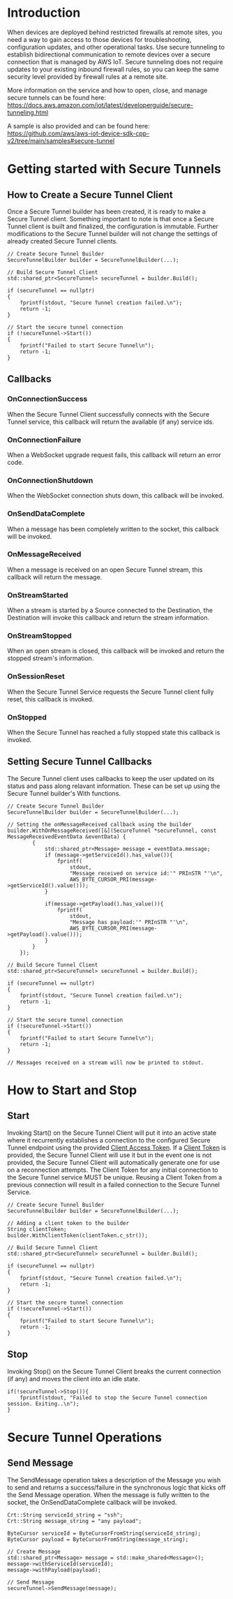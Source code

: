 # Introduction
When devices are deployed behind restricted firewalls at remote sites, you need a way to gain access to those devices for troubleshooting, configuration updates, and other operational tasks. Use secure tunneling to establish bidirectional communication to remote devices over a secure connection that is managed by AWS IoT. Secure tunneling does not require updates to your existing inbound firewall rules, so you can keep the same security level provided by firewall rules at a remote site.

More information on the service and how to open, close, and manage secure tunnels can be found here: https://docs.aws.amazon.com/iot/latest/developerguide/secure-tunneling.html

A sample is also provided and can be found here: https://github.com/aws/aws-iot-device-sdk-cpp-v2/tree/main/samples#secure-tunnel



# Getting started with Secure Tunnels
## How to Create a Secure Tunnel Client
Once a Secure Tunnel builder has been created, it is ready to make a Secure Tunnel client. Something important to note is that once a Secure Tunnel client is built and finalized, the configuration is immutable. Further modifications to the Secure Tunnel builder will not change the settings of already created Secure Tunnel clients.

```
// Create Secure Tunnel Builder
SecureTunnelBuilder builder = SecureTunnelBuilder(...);

// Build Secure Tunnel Client
std::shared_ptr<SecureTunnel> secureTunnel = builder.Build();

if (secureTunnel == nullptr)
{
    fprintf(stdout, "Secure Tunnel creation failed.\n");
    return -1;
}

// Start the secure tunnel connection
if (!secureTunnel->Start())
{
    fprintf("Failed to start Secure Tunnel\n");
    return -1;
}
```
## Callbacks

### OnConnectionSuccess
When the Secure Tunnel Client successfully connects with the Secure Tunnel service, this callback will return the available (if any) service ids.

### OnConnectionFailure
When a WebSocket upgrade request fails, this callback will return an error code.

### OnConnectionShutdown
When the WebSocket connection shuts down, this callback will be invoked.

### OnSendDataComplete
When a message has been completely written to the socket, this callback will be invoked.

### OnMessageReceived
When a message is received on an open Secure Tunnel stream, this callback will return the message.

### OnStreamStarted
When a stream is started by a Source connected to the Destination, the Destination will invoke this callback and return the stream information.

### OnStreamStopped
When an open stream is closed, this callback will be invoked and return the stopped stream's information.

### OnSessionReset
When the Secure Tunnel Service requests the Secure Tunnel client fully reset, this callback is invoked.

### OnStopped
When the Secure Tunnel has reached a fully stopped state this callback is invoked.

## Setting Secure Tunnel Callbacks
The Secure Tunnel client uses callbacks to keep the user updated on its status and pass along relavant information. These can be set up using the Secure Tunnel builder's With functions.

```
// Create Secure Tunnel Builder
SecureTunnelBuilder builder = SecureTunnelBuilder(...);

// Setting the onMessageReceived callback using the builder
builder.WithOnMessageReceived([&](SecureTunnel *secureTunnel, const MessageReceivedEventData &eventData) {
        {
            std::shared_ptr<Message> message = eventData.message;
            if (message->getServiceId().has_value()){
                fprintf(
                    stdout,
                    "Message received on service id:'" PRInSTR "'\n",
                    AWS_BYTE_CURSOR_PRI(message->getServiceId().value()));
            }

            if(message->getPayload().has_value()){
                fprintf(
                    stdout,
                    "Message has payload:'" PRInSTR "'\n",
                    AWS_BYTE_CURSOR_PRI(message->getPayload().value()));
            }
        }
    });

// Build Secure Tunnel Client
std::shared_ptr<SecureTunnel> secureTunnel = builder.Build();

if (secureTunnel == nullptr)
{
    fprintf(stdout, "Secure Tunnel creation failed.\n");
    return -1;
}

// Start the secure tunnel connection
if (!secureTunnel->Start())
{
    fprintf("Failed to start Secure Tunnel\n");
    return -1;
}

// Messages received on a stream will now be printed to stdout.
```

# How to Start and Stop

## Start
Invoking Start() on the Secure Tunnel Client will put it into an active state where it recurrently establishes a connection to the configured Secure Tunnel endpoint using the provided [Client Access Token](https://docs.aws.amazon.com/iot/latest/developerguide/secure-tunneling-concepts.html). If a [Client Token](https://docs.aws.amazon.com/iot/latest/developerguide/secure-tunneling-concepts.html) is provided, the Secure Tunnel Client will use it but in the event one is not provided, the Secure Tunnel Client will automatically generate one for use on a reconnection attempts. The Client Token for any initial connection to the Secure Tunnel service MUST be unique. Reusing a Client Token from a previous connection will result in a failed connection to the Secure Tunnel Service.
```
// Create Secure Tunnel Builder
SecureTunnelBuilder builder = SecureTunnelBuilder(...);

// Adding a client token to the builder
String clientToken;
builder.WithClientToken(clientToken.c_str());

// Build Secure Tunnel Client
std::shared_ptr<SecureTunnel> secureTunnel = builder.Build();

if (secureTunnel == nullptr)
{
    fprintf(stdout, "Secure Tunnel creation failed.\n");
    return -1;
}

// Start the secure tunnel connection
if (!secureTunnel->Start())
{
    fprintf("Failed to start Secure Tunnel\n");
    return -1;
}
```

## Stop
Invoking Stop() on the Secure Tunnel Client breaks the current connection (if any) and moves the client into an idle state.
```
if(!secureTunnel->Stop()){
    fprintf(stdout, "Failed to stop the Secure Tunnel connection session. Exiting..\n");
}
```

# Secure Tunnel Operations

## Send Message
The SendMessage operation takes a description of the Message you wish to send and returns a success/failure in the synchronous logic that kicks off the Send Message operation. When the message is fully written to the socket, the OnSendDataComplete callback will be invoked.

```
Crt::String serviceId_string = "ssh";
Crt::String message_string = "any payload";

ByteCursor serviceId = ByteCursorFromString(serviceId_string);
ByteCursor payload = ByteCursorFromString(message_string);

// Create Message
std::shared_ptr<Message> message = std::make_shared<Message>();
message->withServiceId(serviceId);
message->withPayload(payload);

// Send Message
secureTunnel->SendMessage(message);
```
